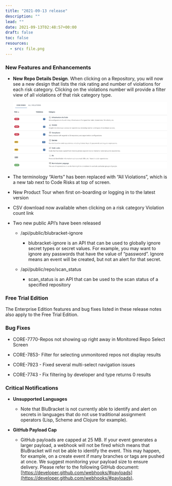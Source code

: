 ```yaml
---
title: "2021-09-13 release"
description: ""
lead: ""
date: 2021-09-13T02:48:57+00:00
draft: false
toc: false
resources:
  - src: file.png
---
```


### New Features and Enhancements

* **New Repo Details Design**. When clicking on a Repository, you will now see a new design that lists the risk rating and number of violations for each risk category. Clicking on the violations number will provide a filter view of all violations of that risk category type.

    ![](file.png)

* The terminology “Alerts” has been replaced with “All Violations”, which is a new tab next to Code Risks at top of screen.

* New Product Tour when first on-boarding or logging in to the latest version

* CSV download now available when clicking on a risk category Violation count link

* Two new public API’s have been released

  * /api/public/blubracket-ignore

    * blubracket-ignore is an API that can be used to globally ignore secret types or secret values. For example, you may want to ignore any passwords that have the value of “password”. Ignore means an event will be created, but not an alert for that secret.

  * /api/public/repo/scan_status

    * scan_status is an API that can be used to the scan status of a specified repository

### Free Trial Edition

The Enterprise Edition features and bug fixes listed in these release notes also apply to the Free Trial Edition.

### Bug Fixes

* CORE-7770-Repos not showing up right away in Monitored Repo Select Screen

* CORE-7853- Filter for selecting unmonitored repos not display results

* CORE-7923 - Fixed several multi-select navigation issues

* CORE-7743 - Fix filtering by developer and type returns 0 results

### Critical Notifications

* **Unsupported Languages**

  * Note that BluBracket is not currently able to identify and alert on secrets in languages that do not use traditional assignment operators (Lisp, Scheme and Clojure for example).

* **GitHub Payload Cap**

  * GitHub payloads are capped at 25 MB. If your event generates a larger payload, a webhook will not be fired which means that BluBracket will not be able to identify the event. This may happen, for example, on a create event if many branches or tags are pushed at once. We suggest monitoring your payload size to ensure delivery. Please refer to the following GitHub document: [https://developer.github.com/webhooks/#payloads](https://developer.github.com/webhooks/#payloads).
